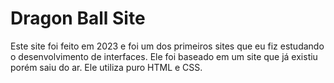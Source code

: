 # Dragon Ball Site

Este site foi feito em 2023 e foi um dos primeiros sites que eu fiz estudando o desenvolvimento de interfaces. Ele foi baseado em um site que já existiu porém saiu do ar. Ele utiliza puro HTML e CSS.

